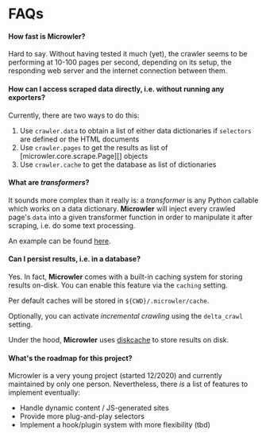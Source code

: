 # FAQs

#### How fast is **Microwler**?
Hard to say. Without having tested it much (yet), the crawler seems to be performing
at 10-100 pages per second, depending on its setup, the responding web 
server and the internet connection between them.

#### How can I access scraped data directly, i.e. without running any exporters?
Currently, there are two ways to do this:

1. Use `crawler.data` to obtain a list of either data dictionaries if `selectors` are defined or the HTML documents
2. Use `crawler.pages` to get the results as list of [microwler.core.scrape.Page][] objects
3. Use `crawler.cache` to get the database as list of dictionaries

#### What are *transformers*?
It sounds more complex than it really is: a *transformer* is any Python callable
which works on a data dictionary. **Microwler** will inject every crawled page's `data`
into a given transformer function in order to manipulate it after scraping, i.e. do some text processing.

An example can be found [here](https://github.com/INNOVINATI/microwler/blob/master/test.py).

#### Can I persist results, i.e. in a database?
Yes. In fact, **Microwler** comes with a built-in caching system for storing results on-disk.
You can enable this feature via the `caching` setting. 

Per default caches will be stored in `${CWD}/.microwler/cache`. 

Optionally, you can activate *incremental crawling* using the `delta_crawl` setting.

Under the hood, **Microwler** uses [diskcache](https://pypi.org/project/diskcache/) to store results on disk.



#### What's the roadmap for this project?
Microwler is a very young project (started 12/2020) and currently maintained by only one person.
Nevertheless, there *is* a list of features to implement eventually:

- Handle dynamic content / JS-generated sites
- Provide more plug-and-play selectors
- Implement a hook/plugin system with more flexibility (tbd)